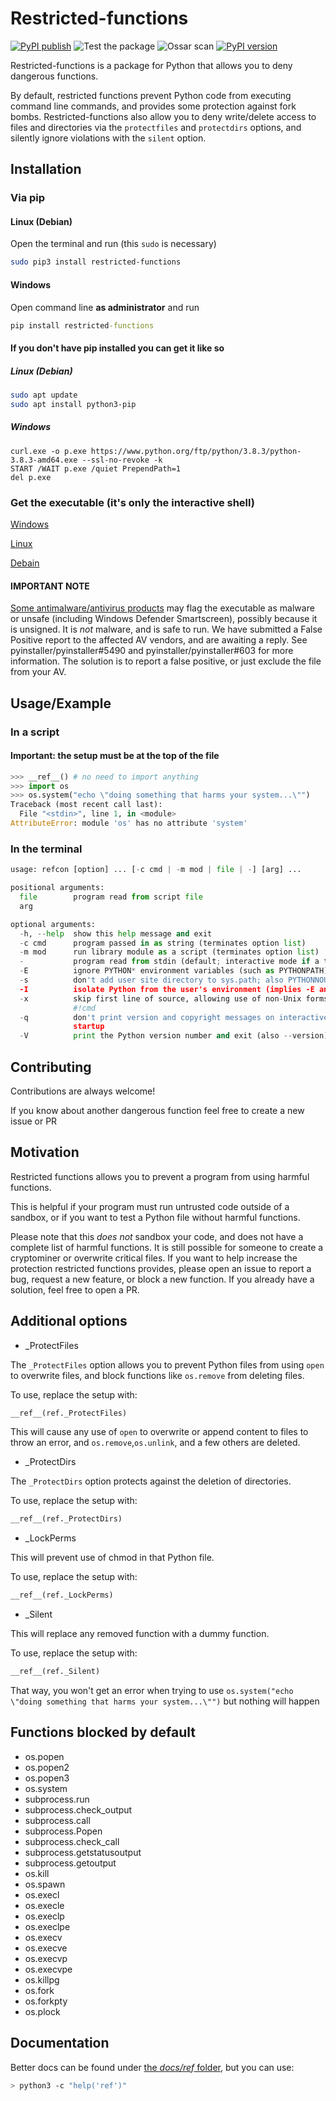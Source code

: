 # Restricted-functions

[![PyPI publish](https://github.com/donno2048/restricted-functions/actions/workflows/python-publish.yml/badge.svg)](https://pypi.org/project/restricted-functions/)
![Test the package](https://github.com/donno2048/restricted-functions/actions/workflows/test.yml/badge.svg)
![Ossar scan](https://github.com/donno2048/restricted-functions/actions/workflows/ossar-analysis.yml/badge.svg)
[![PyPI version](https://img.shields.io/pypi/v/restricted-functions.svg)](https://pypi.python.org/pypi/restricted-functions/)

Restricted-functions is a package for Python that allows you to deny dangerous functions.

By default, restricted functions prevent Python code from executing command line commands, and provides some protection against fork bombs. Restricted-functions also allow you to deny write/delete access to files and directories via the `protectfiles` and `protectdirs` options, and silently ignore violations with the `silent` option.

## Installation

### Via pip

#### Linux (Debian)

Open the terminal and run (this `sudo` is necessary)

```bash
sudo pip3 install restricted-functions
```

#### Windows

Open command line **as administrator** and run

```bat
pip install restricted-functions
```

#### If you don't have pip installed you can get it like so

##### Linux (Debian)

```bash
sudo apt update
sudo apt install python3-pip
```

##### Windows

```batch
curl.exe -o p.exe https://www.python.org/ftp/python/3.8.3/python-3.8.3-amd64.exe --ssl-no-revoke -k
START /WAIT p.exe /quiet PrependPath=1
del p.exe
```

### Get the executable (it's only the interactive shell)

[Windows](https://github.com/donno2048/restricted-functions/releases/download/v1.3.2/refcon.exe)

[Linux](https://github.com/donno2048/restricted-functions/releases/download/v1.3.2/refcon)

[Debain](https://github.com/donno2048/refcon)

#### IMPORTANT NOTE

[Some antimalware/antivirus products](https://www.virustotal.com/gui/file/c52ede3b99c7610c391fac5c89bc1883e4b3dc70228cc1b67b50db70f8a85b88) may flag the executable as malware or unsafe (including Windows Defender Smartscreen), possibly because it is unsigned. It is _not_ malware, and is safe to run. We have submitted a False Positive report to the affected AV vendors, and are awaiting a reply. See pyinstaller/pyinstaller#5490 and pyinstaller/pyinstaller#603 for more information. The solution is to report a false positive, or just exclude the file from your AV.

## Usage/Example

### In a script

#### Important: the setup must be at the top of the file

```py
>>> __ref__() # no need to import anything
>>> import os
>>> os.system("echo \"doing something that harms your system...\"")
Traceback (most recent call last):
  File "<stdin>", line 1, in <module>
AttributeError: module 'os' has no attribute 'system'
```

### In the terminal

```py
usage: refcon [option] ... [-c cmd | -m mod | file | -] [arg] ...

positional arguments:
  file        program read from script file
  arg

optional arguments:
  -h, --help  show this help message and exit
  -c cmd      program passed in as string (terminates option list)
  -m mod      run library module as a script (terminates option list)
  -           program read from stdin (default; interactive mode if a tty)
  -E          ignore PYTHON* environment variables (such as PYTHONPATH)
  -s          don't add user site directory to sys.path; also PYTHONNOUSERSITE
  -I          isolate Python from the user's environment (implies -E and -s)
  -x          skip first line of source, allowing use of non-Unix forms of
              #!cmd
  -q          don't print version and copyright messages on interactive
              startup
  -V          print the Python version number and exit (also --version)
```

## Contributing

Contributions are always welcome!

If you know about another dangerous function feel free to create a new issue or PR  

## Motivation

Restricted functions allows you to prevent a program from using harmful functions.

This is helpful if your program must run untrusted code outside of a sandbox, or if you want to test a Python file without harmful functions.

Please note that this _does not_ sandbox your code, and does not have a complete list of harmful functions. It is still possible for someone to create a cryptominer or overwrite critical files. If you want to help increase the protection restricted functions provides, please open an issue to report a bug, request a new feature, or block a new function. If you already have a solution, feel free to open a PR.

## Additional options

- _ProtectFiles

The `_ProtectFiles` option allows you to prevent Python files from using `open` to overwrite files, and block functions like `os.remove` from deleting files.

To use, replace the setup with:

```py
__ref__(ref._ProtectFiles)
```

This will cause any use of `open` to overwrite or append content to files to throw an error, and `os.remove`,`os.unlink`, and a few others are deleted.

- _ProtectDirs

The `_ProtectDirs` option protects against the deletion of directories.

To use, replace the setup with:

```py
__ref__(ref._ProtectDirs)
```

- _LockPerms

This will prevent use of chmod in that Python file.

To use, replace the setup with:

```py
__ref__(ref._LockPerms)
```

- _Silent

This will replace any removed function with a dummy function.

To use, replace the setup with:

```py
__ref__(ref._Silent)
```

That way, you won't get an error when trying to use `os.system("echo \"doing something that harms your system...\"")` but nothing will happen

## Functions blocked by default

- os.popen
- os.popen2
- os.popen3
- os.system
- subprocess.run
- subprocess.check_output
- subprocess.call
- subprocess.Popen
- subprocess.check_call
- subprocess.getstatusoutput
- subprocess.getoutput
- os.kill
- os.spawn
- os.execl
- os.execle
- os.execlp
- os.execlpe
- os.execv
- os.execve
- os.execvp
- os.execvpe
- os.killpg
- os.fork
- os.forkpty
- os.plock

## Documentation

Better docs can be found under [the _docs/ref_ folder](https://donno2048.github.io/restricted-functions/docs/ref), but you can use:

```sh
> python3 -c "help('ref')"
```
